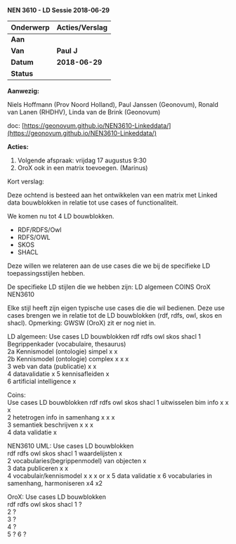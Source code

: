 ﻿**NEN 3610 - LD Sessie 2018-06-29**

| **Onderwerp** | **Acties/Verslag** |
| --- | --- |
| **Aan** |   |
| **Van** | **Paul J** |
| **Datum** | **2018-06-29** |
| **Status** |   |

**Aanwezig:**

Niels Hoffmann (Prov Noord Holland), Paul Janssen (Geonovum), Ronald van Lanen (RHDHV), Linda van de Brink (Geonovum)

doc: [https://geonovum.github.io/NEN3610-Linkeddata/](https://geonovum.github.io/NEN3610-Linkeddata/)



**Acties:**

1) Volgende afspraak: vrijdag 17 augustus 9:30
2) OroX ook in een matrix toevoegen. (Marinus)

Kort verslag:

Deze ochtend is besteed aan het ontwikkelen van een matrix met Linked data bouwblokken in relatie tot use cases of functionaliteit.

We komen nu tot 4 LD bouwblokken.
- RDF/RDFS/Owl
- RDFS/OWL
- SKOS
- SHACL

Deze willen we relateren aan de use cases die we bij de specifieke LD toepassingsstijlen hebben.

De specifieke LD stijlen die we hebben zijn:
LD algemeen
COINS
OroX
NEN3610

Elke stijl heeft zijn eigen typische use cases die die wil bedienen. Deze use cases brengen we in relatie tot de LD bouwblokken (rdf, rdfs, owl, skos en shacl).
Opmerking: GWSW (OroX) zit er nog niet in.

LD algemeen:
	Use cases						LD bouwblokken
							rdf	rdfs	owl	skos	shacl
1	Begrippenkader (vocabulaire, thesaurus)					
2a	Kennismodel (ontologie) simpel			x	x			
2b	Kennismodel (ontologie) complex			x	x	x		
3	web van data (publicatie)			x	x			
4	datavalidatie									x
5	kennisafleiden							x		
6	artificial intelligence						x		



Coins:					
	Use cases						LD bouwblokken
							rdf	rdfs	owl	skos	shacl
1	uitwisselen bim info				x	x	x		
2	hetetrogen info in samenhang			x	x	x		
3	semantiek beschrijven				x	x	x		
4	data validatie						x		



					

NEN3610 UML:
	Use cases						LD bouwblokken					
							rdf	rdfs	owl	skos	shacl
1	waardelijsten								x	
2	vocabularies(begrippenmodel)  van objecten				x	
3	data publiceren					x	x			
4	vocabulair/kennismodel				x	x	x	or	x
5	data validatie									x
6	vocabularies in samenhang, harmoniseren				x4	x2	



OroX:
	Use cases						LD bouwblokken					
							rdf	rdfs	owl	skos	shacl
1	?					
2	?				
3	?						
4	?					
5	?
6	?											

